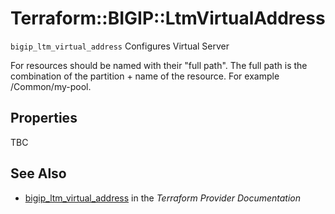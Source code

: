 # Terraform::BIGIP::LtmVirtualAddress

`bigip_ltm_virtual_address` Configures Virtual Server

For resources should be named with their "full path". The full path is the combination of the partition + name of the resource. For example /Common/my-pool.

## Properties

TBC

## See Also

* [bigip_ltm_virtual_address](https://www.terraform.io/docs/providers/bigip/r/ltm_virtual_address.html) in the _Terraform Provider Documentation_